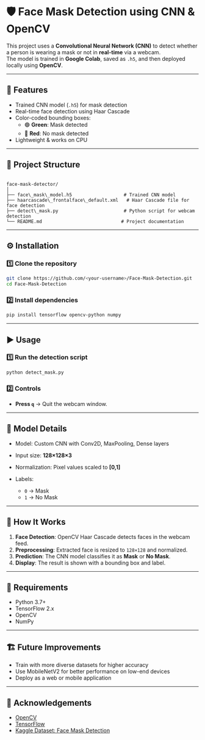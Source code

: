 # 🛡️ Face Mask Detection using CNN & OpenCV

This project uses a **Convolutional Neural Network (CNN)** to detect whether a person is wearing a mask or not in **real-time** via a webcam.  
The model is trained in **Google Colab**, saved as `.h5`, and then deployed locally using **OpenCV**.

---

## 📌 Features
- Trained CNN model (`.h5`) for mask detection
- Real-time face detection using Haar Cascade
- Color-coded bounding boxes:
  - 🟢 **Green**: Mask detected
  - 🔴 **Red**: No mask detected
- Lightweight & works on CPU

---

## 📂 Project Structure
```

face-mask-detector/
│
├── face\_mask\_model.h5                   # Trained CNN model
├── haarcascade\_frontalface\_default.xml   # Haar Cascade file for face detection
├── detect\_mask.py                        # Python script for webcam detection
└── README.md                             # Project documentation

````

---

## ⚙️ Installation
### 1️⃣ Clone the repository
```bash
git clone https://github.com/<your-username>/Face-Mask-Detection.git
cd Face-Mask-Detection
````

### 2️⃣ Install dependencies

```bash
pip install tensorflow opencv-python numpy
```

---

## ▶️ Usage

### 1️⃣ Run the detection script

```bash
python detect_mask.py
```

### 2️⃣ Controls

* **Press `q`** → Quit the webcam window.

---

## 🧠 Model Details

* Model: Custom CNN with Conv2D, MaxPooling, Dense layers
* Input size: **128×128×3**
* Normalization: Pixel values scaled to **\[0,1]**
* Labels:

  * `0` → Mask
  * `1` → No Mask

---

## 📜 How It Works

1. **Face Detection**: OpenCV Haar Cascade detects faces in the webcam feed.
2. **Preprocessing**: Extracted face is resized to `128×128` and normalized.
3. **Prediction**: The CNN model classifies it as **Mask** or **No Mask**.
4. **Display**: The result is shown with a bounding box and label.

---

## 📌 Requirements

* Python 3.7+
* TensorFlow 2.x
* OpenCV
* NumPy

---

## 🏗️ Future Improvements

* Train with more diverse datasets for higher accuracy
* Use MobileNetV2 for better performance on low-end devices
* Deploy as a web or mobile application

---

## 🙌 Acknowledgements

* [OpenCV](https://opencv.org/)
* [TensorFlow](https://www.tensorflow.org/)
* [Kaggle Dataset: Face Mask Detection](https://www.kaggle.com/datasets/omkargurav/face-mask-dataset)
